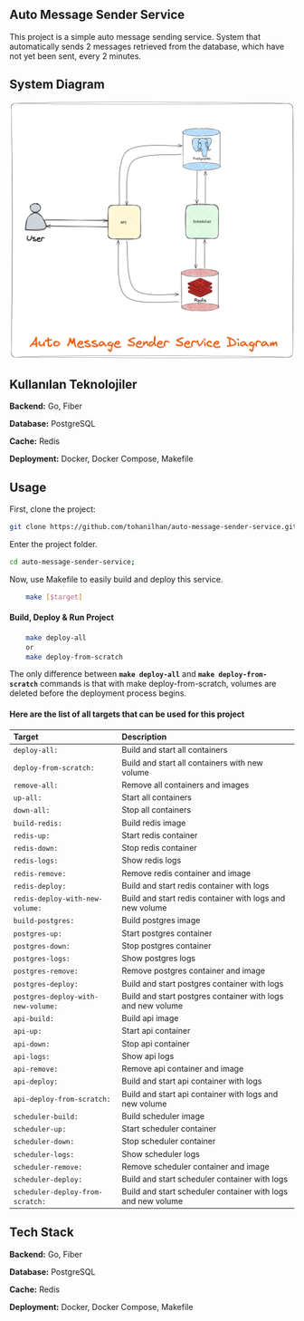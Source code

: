 ## Auto Message Sender Service

This project is a simple auto message sending service. System that automatically sends 2 messages retrieved from the database, which have not yet been sent, every 2 minutes.



## System Diagram

![Diagram](image.png)

## Kullanılan Teknolojiler

**Backend:** Go, Fiber

**Database:** PostgreSQL

**Cache:** Redis

**Deployment:** Docker, Docker Compose, Makefile



## Usage

First, clone the project:
```bash
git clone https://github.com/tohanilhan/auto-message-sender-service.git
````

Enter the project folder.
```bash
cd auto-message-sender-service;
```
Now, use Makefile to easily build and deploy this service.
```bash 
    make [$target]
```

#### Build, Deploy & Run Project

```bash 
    make deploy-all
    or
    make deploy-from-scratch
```

The only difference between **`make deploy-all`** and **`make deploy-from-scratch`** commands is that with make deploy-from-scratch, volumes are deleted before the deployment process begins.


#### Here are the list of all targets that can be used for this project


| **Target** | **Description**                       |
| :-------- | :-------------------------------- |
| `deploy-all:`      | Build and start all containers|
| `deploy-from-scratch:` | Build and start all containers with new volume|
| `remove-all:`      | Remove all containers and images|
| `up-all:`          | Start all containers|
| `down-all:`        | Stop all containers|
| `build-redis:`     | Build redis image|
| `redis-up:`        | Start redis container|
| `redis-down:`      | Stop redis container|
| `redis-logs:`      | Show redis logs|
| `redis-remove:`    | Remove redis container and image|
| `redis-deploy:`    | Build and start redis container with logs|
| `redis-deploy-with-new-volume:` | Build and start redis container with logs and new volume|
| `build-postgres:`  | Build postgres image|
| `postgres-up:`     | Start postgres container|
| `postgres-down:`   | Stop postgres container|
| `postgres-logs:`   | Show postgres logs|
| `postgres-remove:` | Remove postgres container and image|
| `postgres-deploy:` | Build and start postgres container with logs|
| `postgres-deploy-with-new-volume:` | Build and start postgres container with logs and new volume|
| `api-build:`       | Build api image|
| `api-up:`          | Start api container|
| `api-down:`        | Stop api container|
| `api-logs:`        | Show api logs|
| `api-remove:`      | Remove api container and image|
| `api-deploy:`      | Build and start api container with logs|
| `api-deploy-from-scratch:` | Build and start api container with logs and new volume|
| `scheduler-build:` | Build scheduler image|
| `scheduler-up:`    | Start scheduler container|
| `scheduler-down:`  | Stop scheduler container|
| `scheduler-logs:`  | Show scheduler logs|
| `scheduler-remove:`| Remove scheduler container and image|
| `scheduler-deploy:`| Build and start scheduler container with logs|
| `scheduler-deploy-from-scratch:` | Build and start scheduler container with logs and new volume|


## Tech Stack

**Backend:** Go, Fiber

**Database:** PostgreSQL

**Cache:** Redis

**Deployment:** Docker, Docker Compose, Makefile
